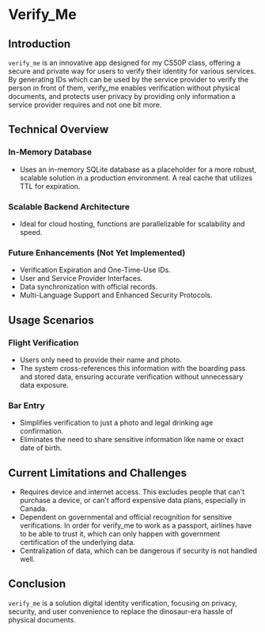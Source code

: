 # Verify_Me

## Introduction
`verify_me` is an innovative app designed for my CS50P class, offering a secure and private way for users to verify their identity for various services. By generating IDs which can be used by the service provider to verify the person in front of them, verify_me enables verification without physical documents, and protects user privacy by providing only information a service provider requires and not one bit more.

## Technical Overview

### In-Memory Database
- Uses an in-memory SQLite database as a placeholder for a more robust, scalable solution in a production environment. A real cache that utilizes TTL for expiration.

### Scalable Backend Architecture
- Ideal for cloud hosting, functions are parallelizable for scalability and speed.

### Future Enhancements (Not Yet Implemented)
- Verification Expiration and One-Time-Use IDs.
- User and Service Provider Interfaces.
- Data synchronization with official records.
- Multi-Language Support and Enhanced Security Protocols.

## Usage Scenarios

### Flight Verification
- Users only need to provide their name and photo.
- The system cross-references this information with the boarding pass and stored data, ensuring accurate verification without unnecessary data exposure.

### Bar Entry
- Simplifies verification to just a photo and legal drinking age confirmation.
- Eliminates the need to share sensitive information like name or exact date of birth.

## Current Limitations and Challenges
- Requires device and internet access. This excludes people that can't purchase a device, or can't afford expensive data plans, especially in Canada.
- Dependent on governmental and official recognition for sensitive verifications. In order for verify_me to work as a passport, airlines have to be able to trust it, which can only happen with government certification of the underlying data.
- Centralization of data, which can be dangerous if security is not handled well.

## Conclusion
`verify_me` is a solution digital identity verification, focusing on privacy, security, and user convenience to replace the dinosaur-era hassle of physical documents.
